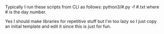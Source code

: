 Typically I run these scripts from CLI as follows:
python3/#.py -f #.txt 
where # is the day number.

Yes I should make libraries for repetitive stuff but I'm too lazy so I just copy an initial template and edit it since this is just for fun.

